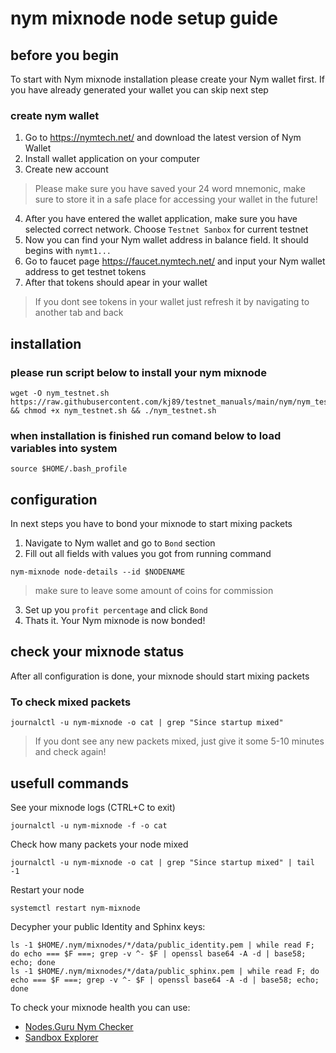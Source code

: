 # nym mixnode node setup guide

## before you begin
To start with Nym mixnode installation please create your Nym wallet first. If you have already generated your wallet you can skip next step

### create nym wallet
1. Go to https://nymtech.net/ and download the latest version of Nym Wallet
2. Install wallet application on your computer
3. Create new account
> Please make sure you have saved your 24 word mnemonic, make sure to store it in a safe place for accessing your wallet in the future!
4. After you have entered the wallet application, make sure you have selected correct network. Choose `Testnet Sanbox` for current testnet
5. Now you can find your Nym wallet address in balance field. It should begins with `nymt1...`
6. Go to faucet page https://faucet.nymtech.net/ and input your Nym wallet address to get testnet tokens
7. After that tokens should apear in your wallet
> If you dont see tokens in your wallet just refresh it by navigating to another tab and back

## installation
### please run script below to install your nym mixnode
```
wget -O nym_testnet.sh https://raw.githubusercontent.com/kj89/testnet_manuals/main/nym/nym_testnet.sh && chmod +x nym_testnet.sh && ./nym_testnet.sh
```

### when installation is finished run comand below to load variables into system
```
source $HOME/.bash_profile
```

## configuration
In next steps you have to bond your mixnode to start mixing packets
1. Navigate to Nym wallet and go to `Bond` section
2. Fill out all fields with values you got from running command
```
nym-mixnode node-details --id $NODENAME
```
> make sure to leave some amount of coins for commission
3. Set up you `profit percentage` and click `Bond`
4. Thats it. Your Nym mixnode is now bonded!

## check your mixnode status
After all configuration is done, your mixnode should start mixing packets

### To check mixed packets
```
journalctl -u nym-mixnode -o cat | grep "Since startup mixed" 
```
> If you dont see any new packets mixed, just give it some 5-10 minutes and check again!


## usefull commands
See your mixnode logs (CTRL+C to exit)
```
journalctl -u nym-mixnode -f -o cat
```

Check how many packets your node mixed
```
journalctl -u nym-mixnode -o cat | grep "Since startup mixed" | tail -1
```

Restart your node
```
systemctl restart nym-mixnode
```

Decypher your public Identity and Sphinx keys:
```
ls -1 $HOME/.nym/mixnodes/*/data/public_identity.pem | while read F; do echo === $F ===; grep -v ^- $F | openssl base64 -A -d | base58; echo; done
ls -1 $HOME/.nym/mixnodes/*/data/public_sphinx.pem | while read F; do echo === $F ===; grep -v ^- $F | openssl base64 -A -d | base58; echo; done
```

To check your mixnode health you can use:
- [Nodes.Guru Nym Checker](https://nodes.guru/nym/mixnodecheck)
- [Sandbox Explorer](https://sandbox-explorer.nymtech.net/network-components/mixnodes)
